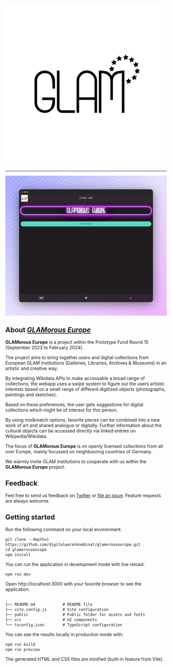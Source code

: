 <p align="center">
  <a href="https://www.glam-europe.de/">
    <img alt="Logo of 'GLAMorous Europe!'" src="public/maskable-icon-512x512.png">
  </a>
</p>

---

[![Screenshot of _GLAMorous Europe_](glamorouseurope.png)](https://www.glam-europe.de/)

## About [_GLAMorous Europe_](https://www.glam-europe.de/)

**GLAMorous Europe** is a project within the Prototype Fund Round 15 (September 2023 to February 2024).

The project aims to bring together users and digital collections from European GLAM institutions (Galleries, Libraries, Archives & Museums) in an artistic and creative way. 

By integrating Wikidata APIs to make accessable a broad range of collections, the webapp uses a swipe system to figure out the users artistic interests based on a small range of different digitized objects (photographs, paintings and sketches). 

Based on these preferences, the user gets suggestions for digital collections which might be of interest for this person. 

By using mix&match options, favorite pieces can be combined into a new work of art and shared analogue or digitally. 
Further information about the cultural objects can be accessed directly via linked entries on Wikipedia/Wikidata. 

The focus of **GLAMorous Europe** is on openly licensed collections from all over Europe, mainly focussed on neighbouring countries of Germany.

We warmly invite GLAM institutions to cooperate with us within the **GLAMorous Europe** project.

## Feedback

Feel free to send us feedback on [Twitter](https://twitter.com/digiwako) or [file an issue](https://github.com/digitalwarenkombinat/glamorouseurope/issues/new). Feature requests are always welcome.

## Getting started

Run the following command on your local environment:

```
git clone --depth=1 https://github.com/digitalwarenkombinat/glamorouseurope.git
cd glamorouseurope
npm install
```

You can run the application in development mode with live reload:

```
npm run dev
```

Open http://localhost:3000 with your favorite browser to see the application.

```
.
├── README.md            # README file
├── vite.config.js       # Vite configuration
├── public               # Public folder for assets and fonts
├── src                  # UI components
└── tsconfig.json        # TypeScript configuration
```

You can see the results locally in production mode with:

```
npm run build
npm run preview
```

The generated HTML and CSS files are minified (built-in feature from Vite).
